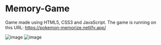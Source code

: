 # Memory-Game

Game made using HTML5, CSS3 and JavaScript. The game is running on this URL: https://pokemon-memorize.netlify.app/

![image](https://user-images.githubusercontent.com/60959263/217313601-ea664784-834d-42ec-b23c-f74a94be0461.png)
![image](https://user-images.githubusercontent.com/60959263/217313874-6dbb4aa0-d821-484e-b26c-45c1d69929f0.png)
